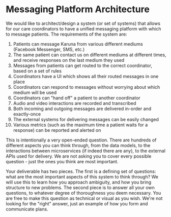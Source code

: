 # Messaging Platform Architecture

We would like to architect/design a system (or set of systems) that allows for our care coordinators to have a unified messaging platform with which to message patients. The requirements of the system are:

1. Patients can message Karuna from various different mediums (Facebook Messenger, SMS, etc.)
2. The same patient can contact us on different mediums at different times, and receive responses on the last medium they used
3. Messages from patients can get routed to the correct coordinator, based on a set of rules
4. Coordinators have a UI which shows all their routed messages in one place
5. Coordinators can respond to messages without worrying about which medium will be used
6. Coordinators can "hand off" a patient to another coordinator
7. Audio and video interactions are recorded and transcribed
8. Both incoming and outgoing messages are delivered in-order and exactly-once
9. The external systems for delivering messages can be easily changed
10. Various metrics (such as the maximum time a patient waits for a response) can be reported and alerted on

This is intentionally a very open-ended question. There are hundreds of different aspects you can think through, from the data models, to the interactions between microservices (if indeed there are any), to the external APIs used for delivery. We are not asking you to cover every possible question - just the ones you think are most important.

Your deliverable has two pieces. The first is a defining set of questions: what are the most important aspects of this system to think through? We will use this to learn how you approach ambiguity, and how you bring structure to new problems. The second piece is to answer all your own questions, to whatever degree of thoroughness you deem necessary. You are free to make this question as technical or visual as you wish. We're not looking for the "right" answer, just an example of how you form and communicate plans.
